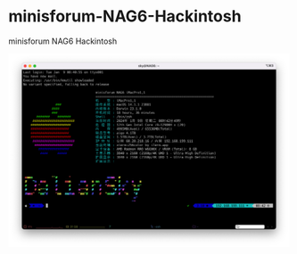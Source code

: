 # minisforum-NAG6-Hackintosh
minisforum NAG6 Hackintosh

![NAD6](./ScreenShots/iTerm2_for_NAG6.png)
